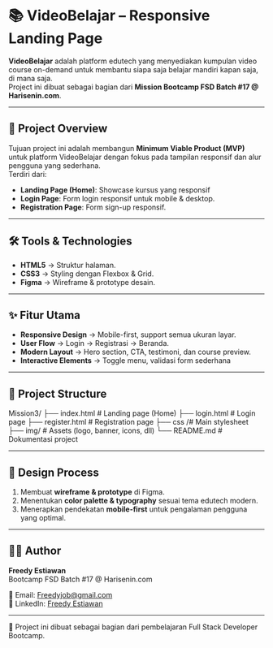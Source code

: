# 📚 VideoBelajar – Responsive Landing Page

**VideoBelajar** adalah platform edutech yang menyediakan kumpulan video course on-demand untuk membantu siapa saja belajar mandiri kapan saja, di mana saja.  
Project ini dibuat sebagai bagian dari **Mission Bootcamp FSD Batch #17 @ Harisenin.com**.

---

## 🚀 Project Overview
Tujuan project ini adalah membangun **Minimum Viable Product (MVP)** untuk platform VideoBelajar dengan fokus pada tampilan responsif dan alur pengguna yang sederhana.  
Terdiri dari:  
- **Landing Page (Home)**: Showcase kursus yang responsif
- **Login Page**: Form login responsif untuk mobile & desktop.  
- **Registration Page**: Form sign-up responsif.  

---

## 🛠️ Tools & Technologies
- **HTML5** → Struktur halaman.  
- **CSS3** → Styling dengan Flexbox & Grid.    
- **Figma** → Wireframe & prototype desain.  

---

## ✨ Fitur Utama
- **Responsive Design** → Mobile-first, support semua ukuran layar.  
- **User Flow** → Login → Registrasi → Beranda.  
- **Modern Layout** → Hero section, CTA, testimoni, dan course preview.  
- **Interactive Elements** → Toggle menu, validasi form sederhana  

---

## 📂 Project Structure
Mission3/
├── index.html # Landing page (Home)
├── login.html # Login page
├── register.html # Registration page
├── css /# Main stylesheet
├── img/ # Assets (logo, banner, icons, dll)
└── README.md # Dokumentasi project

---

## 🎨 Design Process
1. Membuat **wireframe & prototype** di Figma.  
2. Menentukan **color palette & typography** sesuai tema edutech modern.  
3. Menerapkan pendekatan **mobile-first** untuk pengalaman pengguna yang optimal.  

---

## 👨‍💻 Author
**Freedy Estiawan**  
Bootcamp FSD Batch #17 @ Harisenin.com  

📧 Email: [Freedyjob@gmail.com](Freedyjob@gmail.com)  
💼 LinkedIn: [Freedy Estiawan](https://www.linkedin.com/in/freedy-estiawan-bbb98b244/)  

---

📌 Project ini dibuat sebagai bagian dari pembelajaran Full Stack Developer Bootcamp.
